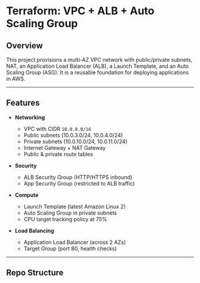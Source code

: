 # Terraform: VPC + ALB + Auto Scaling Group

## Overview
This project provisions a multi-AZ VPC network with public/private subnets, NAT, an Application Load Balancer (ALB), a Launch Template, and an Auto Scaling Group (ASG). It is a reusable foundation for deploying applications in AWS.

---

## Features
- **Networking**
  - VPC with CIDR `10.0.0.0/16`
  - Public subnets (10.0.3.0/24, 10.0.4.0/24)
  - Private subnets (10.0.10.0/24, 10.0.11.0/24)
  - Internet Gateway + NAT Gateway
  - Public & private route tables

- **Security**
  - ALB Security Group (HTTP/HTTPS inbound)
  - App Security Group (restricted to ALB traffic)

- **Compute**
  - Launch Template (latest Amazon Linux 2)
  - Auto Scaling Group in private subnets
  - CPU target tracking policy at 75%

- **Load Balancing**
  - Application Load Balancer (across 2 AZs)
  - Target Group (port 80, health checks)

---

## Repo Structure
